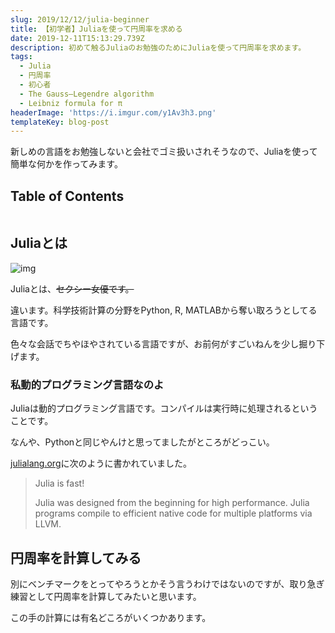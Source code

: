 ```yaml
---
slug: 2019/12/12/julia-beginner
title: 【初学者】Juliaを使って円周率を求める
date: 2019-12-11T15:13:29.739Z
description: 初めて触るJuliaのお勉強のためにJuliaを使って円周率を求めます。
tags:
  - Julia
  - 円周率
  - 初心者
  - The Gauss–Legendre algorithm
  - Leibniz formula for π
headerImage: 'https://i.imgur.com/y1Av3h3.png'
templateKey: blog-post
---
```

新しめの言語をお勉強しないと会社でゴミ扱いされそうなので、Juliaを使って簡単な何かを作ってみます。

## Table of Contents

```toc

```

## Juliaとは

![img](https://upload.wikimedia.org/wikipedia/commons/6/69/Julia_prog_language.svg)

Juliaとは、~~セクシー女優です。~~

違います。科学技術計算の分野をPython, R, MATLABから奪い取ろうとしてる言語です。

色々な会話でちやほやされている言語ですが、お前何がすごいねんを少し掘り下げます。

### 私動的プログラミング言語なのよ

Juliaは動的プログラミング言語です。コンパイルは実行時に処理されるということです。

なんや、Pythonと同じやんけと思ってましたがところがどっこい。

[julialang.org](https://julialang.org/)に次のように書かれていました。

> Julia is fast!
>
> Julia was designed from the beginning for high performance. Julia programs compile to efficient native code for multiple platforms via LLVM.


## 円周率を計算してみる

別にベンチマークをとってやろうとかそう言うわけではないのですが、取り急ぎ練習として円周率を計算してみたいと思います。

この手の計算には有名どころがいくつかあります。

